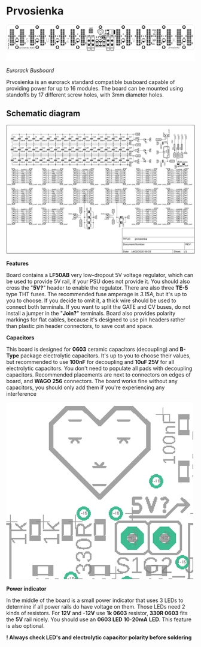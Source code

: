 # Prvosienka

![Board overview](https://github.com/richardstefun/suzvuk/raw/master/prvosienka/renders/overview.png)

*Eurorack Busboard*

Prvosienka is an eurorack standard compatible busboard capable of providing power for up to 16 modules.
The board can be mounted using standoffs by 17 different screw holes, with 3mm diameter holes. 

## Schematic diagram

![Schematic diagram](https://github.com/richardstefun/suzvuk/raw/master/prvosienka/renders/schematic.png)

**Features**

Board contains a **LF50AB** very low-dropout 5V voltage regulator, which can be used to provide 5V rail, if your PSU does not provide it. You should also cross the "**5V?**" header to enable the regulator.
There are also three **TE-5** type THT fuses. The recommended fuse amperage is *3.15A*, but it's up to you to choose. If you decide to omit it, a thick wire should be used to connect both terminals.
If you want to split the GATE and CV buses, do not install a jumper in the "**Join?**" terminals.
Board also provides polarity markings for flat cables, because it's designed to use pin headers rather than plastic pin header connectors, to save cost and space.

**Capacitors**

This board is designed for **0603** ceramic capacitors (decoupling) and **B-Type** package electrolytic capacitors. It's up to you to choose their values, but recommended to use **100nF** for decoupling and **10uF 25V** for all electrolytic capacitors. You don't need to populate all pads with decoupling capacitors. Recommended placements are next to connectors on edges of board, and **WAGO 256** connectors. The board works fine without any capacitors, you should only add them if you're experiencing any interference

![enter image description here](https://github.com/richardstefun/suzvuk/raw/master/prvosienka/renders/resistors.png)

**Power indicator**

In the middle of the board is a small power indicator that uses 3 LEDs to determine if all power rails do have voltage on them. Those LEDs need 2 kinds of resistors. For **12V** and **-12V** use **1k 0603** resistor, **330R 0603** fits the **5V** rail nicely. You should use an **0603 LED** **10**-**20mA** **LED**. This feature is also optional. 

**! Always check LED's and electrolytic capacitor polarity before soldering**
